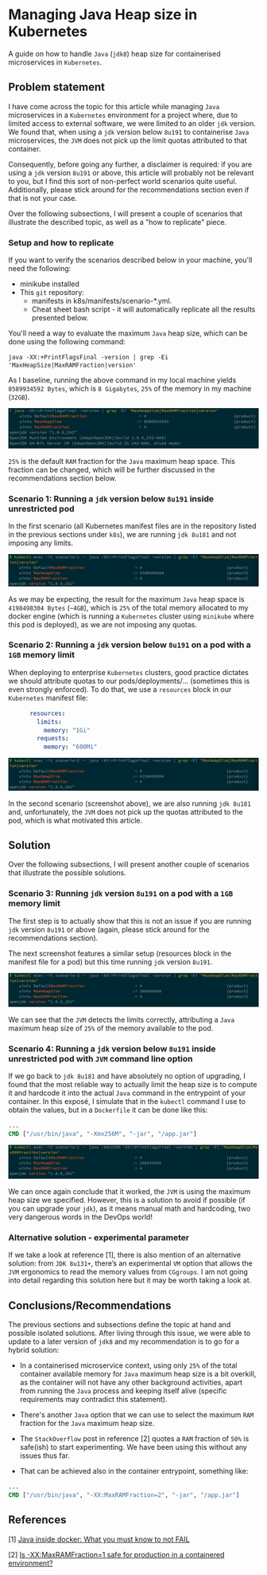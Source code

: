 # Managing Java Heap size in Kubernetes

A guide on how to handle `Java` (`jdk8`) heap size for containerised microservices in `Kubernetes`.

## Problem statement

I have come across the topic for this article while managing `Java` microservices in a `Kubernetes` environment for a project where, due to limited access to external software, we were limited to an older `jdk` version. We found that, when using a `jdk` version below `8u191` to containerise `Java` microservices, the `JVM` does not pick up the limit quotas attributed to that container.

Consequently, before going any further, a disclaimer is required: if you are using a `jdk` version `8u191` or above, this article will probably not be relevant to you, but I find this sort of non-perfect world scenarios quite useful. Additionally, please stick around for the recommendations section even if that is not your case. 

Over the following subsections, I will present a couple of scenarios that illustrate the described topic, as well as a "how to replicate" piece.

### Setup and how to replicate

If you want to verify the scenarios described below in your machine, you'll need the following:

* minikube installed 
* This `git` repository:
    * manifests in k8s/manifests/scenario-*.yml.
    * Cheat sheet bash script -  it will automatically replicate all the results presented below.

You'll need a way to evaluate the maximum `Java` heap size, which can be done using the following command:
```
java -XX:+PrintFlagsFinal -version | grep -Ei 'MaxHeapSize|MaxRAMFraction|version'
```

As I baseline, running the above command in my local machine yields `8589934592 Bytes`, which is `8 Gigabytes`, `25%` of the memory in my machine (`32GB`). 

![](./screenshots/scenario-0.jpg)

`25%` is the default `RAM` fraction for the `Java` maximum heap space. This fraction can be changed, which will be further discussed in the recommendations section below.

### Scenario 1: Running a `jdk` version below `8u191` inside unrestricted pod

In the first scenario (all Kubernetes manifest files are in the repository listed in the previous sections under `k8s`), we are running `jdk 8u181` and not imposing any limits.

![](./screenshots/scenario-1.jpg)

As we may be expecting, the result for the maximum `Java` heap space is `4198498304 Bytes` (`~4GB`), which is `25%` of the total memory allocated to my docker engine (which is running a `Kubernetes` cluster using `minikube` where this pod is deployed), as we are not imposing any quotas.

### Scenario 2: Running a `jdk` version below `8u191` on a pod with a `1GB` memory limit

When deploying to enterprise `Kubernetes` clusters, good practice dictates we should attribute quotas to our pods/deployments/... (sometimes this is even strongly enforced). To do that, we use a `resources` block in our `Kubernetes` manifest file:

```yaml
      resources:
        limits:
          memory: "1Gi"
        requests:
          memory: "600Mi"
```

![](./screenshots/scenario-2.jpg)

In the second scenario (screenshot above), we are also running `jdk 8u181` and, unfortunately, the `JVM` does not pick up the quotas attributed to the pod, which is what motivated this article.

## Solution

Over the following subsections, I will present another couple of scenarios that illustrate the possible solutions.

### Scenario 3: Running `jdk` version `8u191` on a pod with a `1GB` memory limit

The first step is to actually show that this is not an issue if you are running `jdk` version `8u191` or above (again, please stick around for the recommendations section).

The next screenshot features a similar setup (resources block in the manifest file for a pod) but this time running `jdk` version `8u191`.

![](./screenshots/scenario-3.jpg)

We can see that the `JVM` detects the limits correctly, attributing a `Java` maximum heap size of `25%` of the memory available to the pod.

### Scenario 4: Running a `jdk` version below `8u191` inside unrestricted pod with `JVM` command line option

If we go back to `jdk 8u181` and have absolutely no option of upgrading, I found that the most reliable way to actually limit the heap size is to compute it and hardcode it into the actual `Java` command in the entrypoint of your container. In this exposé, I simulate that in the `kubectl` command I use to obtain the values, but in a `Dockerfile` it can be done like this:

```dockerfile
...
CMD ["/usr/bin/java", "-Xmx256M", "-jar", "/app.jar"]
```

![](./screenshots/scenario-4.jpg)

We can once again conclude that it worked, the `JVM` is using the maximum heap size we specified. However, this is a solution to avoid if possible (if you can upgrade your `jdk`), as it means manual math and hardcoding, two very dangerous words in the DevOps world!

### Alternative solution - experimental parameter

If we take a look at reference [1], there is also mention of an alternative solution: from `JDK 8u131+`, there’s an  experimental `VM` option that allows the `JVM` ergonomics to read the memory values from `CGgroups`. I am not going into detail regarding this solution here but it may be worth taking a look at.

## Conclusions/Recommendations

The previous sections and subsections define the topic at hand and possible isolated solutions. After living through this issue, we were able to update to a later version of `jdk8` and my recommendation is to go for a hybrid solution:

- In a containerised microservice context, using only `25%` of the total container available memory for `Java` maximum heap size is a bit overkill, as the container will not have any other background activities, apart from running the `Java` process and keeping itself alive (specific requirements may contradict this statement). 

- There's another `Java` option that we can use to select the maximum `RAM` fraction for the `Java` maximum heap size. 

- The `StackOverflow` post in reference [2] quotes a `RAM` fraction of `50%` is safe(ish) to start experimenting. We have been using this without any issues thus far.

- That can be achieved also in the container entrypoint, something like:

```dockerfile
...
CMD ["/usr/bin/java", "-XX:MaxRAMFraction=2", "-jar", "/app.jar"]
```

## References

[1] [Java inside docker: What you must know to not FAIL](https://developers.redhat.com/blog/2017/03/14/java-inside-docker/)

[2] [Is -XX:MaxRAMFraction=1 safe for production in a containered environment?](https://stackoverflow.com/questions/49854237/is-xxmaxramfraction-1-safe-for-production-in-a-containered-environment)
